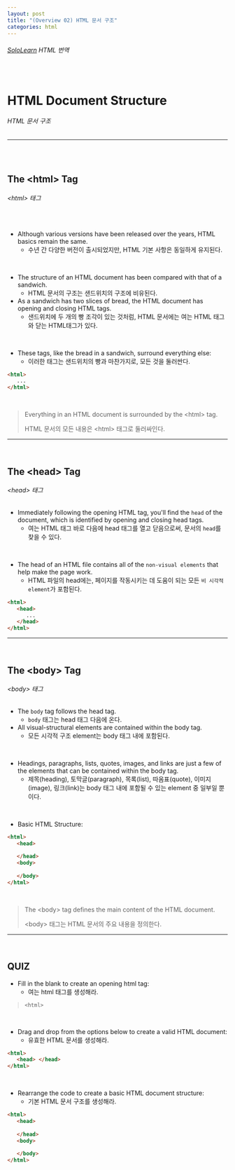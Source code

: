 ```yaml
---
layout: post
title: "(Overview 02) HTML 문서 구조"
categories: html
---
```


###### [SoloLearn](https://www.sololearn.com/) HTML 번역

<br>

# HTML Document Structure

###### HTML 문서 구조

------

<br>

<br>

## The \<html> Tag

###### \<html> 태그

<br>

- Although various versions have been released over the years, HTML basics remain the same.
  - 수년 간 다양한 버전이 출시되었지만, HTML 기본 사항은 동일하게 유지된다.

<br>

- The structure of an HTML document has been compared with that of a sandwich.
  - HTML 문서의 구조는 샌드위치의 구조에 비유된다.
- As a sandwich has two slices of bread, the HTML document has opening and closing HTML tags.
  - 샌드위치에 두 개의 빵 조각이 있는 것처럼, HTML 문서에는 여는 HTML 태그와 닫는 HTML태그가 있다.

<br>

- These tags, like the bread in a sandwich, surround everything else:
  - 이러한 태그는 샌드위치의 빵과 마찬가지로, 모든 것을 둘러싼다.

```html
<html>
   ...
</html>
```

<br>

> Everything in an HTML document is surrounded by the \<html> tag.
>
> HTML 문서의 모든 내용은 \<html> 태그로 둘러싸인다.

------

<br>

## The \<head> Tag

###### \<head> 태그

- Immediately following the opening HTML tag, you'll find the `head` of the document, which is identified by opening and closing head tags.
  - 여는 HTML 태그 바로 다음에 head 태그를 열고 닫음으로써, 문서의 `head`를 찾을 수 있다.

<br>

- The head of an HTML file contains all of the `non-visual elements` that help make the page work.
  - HTML 파일의 head에는, 페이지를 작동시키는 데 도움이 되는 모든 `비 시각적 element`가 포함된다.

```html
<html>
   <head>
      ...
   </head>
</html>
```

------

<br>

## The \<body> Tag

###### \<body> 태그

- The `body` tag follows the head tag.
  - `body` 태그는 head 태그 다음에 온다.
- All visual-structural elements are contained within the body tag.
  - 모든 시각적 구조 element는 body 태그 내에 포함된다.

<br>

- Headings, paragraphs, lists, quotes, images, and links are just a few of the elements that can be contained within the body tag.
  - 제목(heading), 토막글(paragraph), 목록(list), 따옴표(quote), 이미지(image), 링크(link)는 body 태그 내에 포함될 수 있는 element 중 일부일 뿐이다.

<br>

- Basic HTML Structure:

```html
<html>
   <head>
      
   </head>
   <body>
      
   </body>
</html>
```

<br>

> The \<body> tag defines the main content of the HTML document.
>
> \<body> 태그는 HTML 문서의 주요 내용을 정의한다.

------

<br>

## QUIZ

- Fill in the blank to create an opening html tag:
  - 여는 html 태그를 생성해라.

> `<html>`

<br>

- Drag and drop from the options below to create a valid HTML document:
  - 유효한 HTML 문서를 생성해라.

```html
<html>
   <head> </head>
</html>
```

<br>

- Rearrange the code to create a basic HTML document structure:
  - 기본 HTML 문서 구조를 생성해라.

```html
<html>
   <head>
      
   </head>
   <body>
      
   </body>
</html>
```

<br>